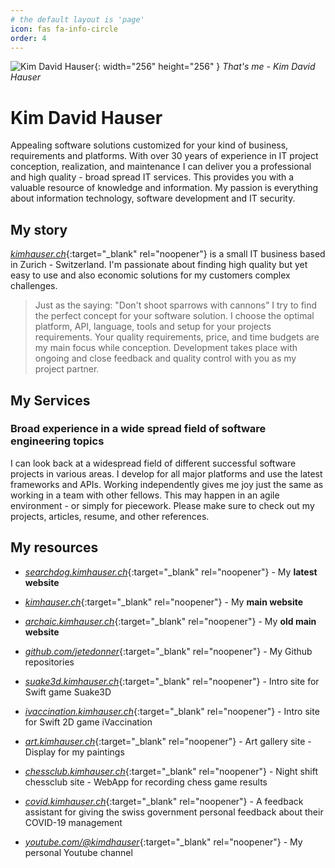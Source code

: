 ```yaml
---
# the default layout is 'page'
icon: fas fa-info-circle
order: 4
---
```


![Kim David Hauser](KimDavidHauserRound_326x326.png){: width="256" height="256" }
_That's me - Kim David Hauser_

# Kim David Hauser
Appealing software solutions customized for your kind of business, requirements and platforms. With over 30 years of experience in IT project conception, realization, and maintenance I can deliver you a professional and high quality - broad spread IT services. This provides you with a valuable resource of knowledge and information. My passion is everything about information technology, software development and IT security.

## My story
[_kimhauser.ch_](https://kimhauser.ch){:target="_blank" rel="noopener"} is a small IT business based in Zurich - Switzerland. I'm passionate about finding high quality but yet easy to use and also economic solutions for my customers complex challenges.

> Just as the saying: "Don't shoot sparrows with cannons" I try to find the perfect concept for your software solution. I choose the optimal platform, API, language, tools and setup for your projects requirements. Your quality requirements, price, and time budgets are my main focus while conception. Development takes place with ongoing and close feedback and quality control with you as my project partner. 

## My Services
### Broad experience in a wide spread field of software engineering topics
I can look back at a widespread field of different successful software projects in various areas. I develop for all major platforms and use the latest frameworks and APIs. Working independently gives me joy just the same as working in a team with other fellows. This may happen in an agile environment - or simply for piecework. Please make sure to check out my projects, articles, resume, and other references.

## My resources
- [_searchdog.kimhauser.ch_](https://searchdog.kimhauser.ch){:target="_blank" rel="noopener"} - My **latest website**
- [_kimhauser.ch_](https://kimhauser.ch){:target="_blank" rel="noopener"} - My **main website**
- [_archaic.kimhauser.ch_](https://archaic.kimhauser.ch){:target="_blank" rel="noopener"} - My **old main website**

- [_github.com/jetedonner_](https://github.com/jetedonner){:target="_blank" rel="noopener"} - My Github repositories

- [_suake3d.kimhauser.ch_](https://suake3d.kimhauser.ch){:target="_blank" rel="noopener"} - Intro site for Swift game Suake3D
- [_ivaccination.kimhauser.ch_](https://ivaccination.kimhauser.ch){:target="_blank" rel="noopener"} - Intro site for Swift 2D game iVaccination
- [_art.kimhauser.ch_](https://art.kimhauser.ch){:target="_blank" rel="noopener"} - Art gallery site - Display for my paintings
- [_chessclub.kimhauser.ch_](https://chessclub.kimhauser.ch){:target="_blank" rel="noopener"} - Night shift chessclub site - WebApp for recording chess game results
- [_covid.kimhauser.ch_](https://covid.kimhauser.ch){:target="_blank" rel="noopener"} - A feedback assistant for giving the swiss government personal feedback about their COVID-19 management
- [_youtube.com/@kimdhauser_](https://www.youtube.com/@kimdhauser){:target="_blank" rel="noopener"} - My personal Youtube channel